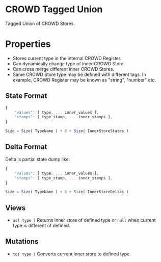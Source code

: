# CROWD Tagged Union

Tagged Union of CROWD Stores.

# Properties

- Stores current type in the internal CROWD Register.
- Can dynamically change type of inner CROWD Store.
- Can cross merge different inner CROWD Stores.
- Same CROWD Store type may be defined with different tags. In example, CROWD Register may be known as "string", "number" etc.

## State Format

```javascript
{
	"values": [ type, ... inner_values ],
	"stamps": [ type_stamp, ... inner_stamps ],
}

Size = Size( TypeName ) + 8 + Size( InnerStoreStates )
```

## Delta Format

Delta is partial state dump like:

```javascript
{
	"values": [ type, ... inner_values ],
	"stamps": [ type_stamp, ... inner_stamps ],
}

Size = Size( TypeName ) + 8 + Size( InnerStoreDeltas )
```

## Views

- `as( type )` Returns inner store of defined type or `null` when current type is different of defined.

## Mutations

- `to( type )` Converts current inner store to defined type.
